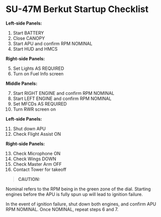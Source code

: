 # SU-47M Berkut Startup Checklist

**Left-side Panels:**

1. Start BATTERY
2. Close CANOPY
3. Start APU and confirm RPM NOMINAL
4. Start HUD and HMCS

**Right-side Panels:**

5. Set Lights AS REQUIRED
6. Turn on Fuel Info screen

**Middle Panels:**

7. Start RIGHT ENGINE and confirm RPM NOMINAL
8. Start LEFT ENGINE and confirm RPM NOMINAL
9. Set MFCDs AS REQUIRED
10. Turn RWR screen on

**Left-side Panels:**

11. Shut down APU
12. Check Flight Assist ON

**Right-side Panels:**

13. Check Microphone ON
14. Check Wings DOWN
15. Check Master Arm OFF
16. Contact Tower for takeoff

> **CAUTION:**

<div class="border-s-4 border-red-700 ps-4 my-5 flex flex-col gap-5">
<p>Nominal refers to the RPM being in the green zone of the dial. Starting engines before the APU is fully spun up will lead to ignition failure. </p>
    
<p>In the event of ignition failure, shut down both engines, and confirm APU RPM NOMINAL. Once NOMINAL, repeat steps 6 and 7.</p>
</div>

